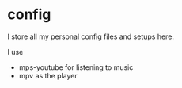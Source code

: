 # config
I store all my personal config files and setups here.

I use
- mps-youtube for listening to music
- mpv as the player
